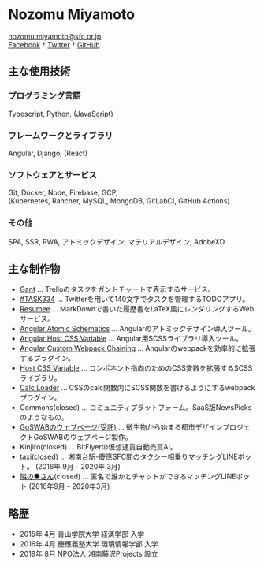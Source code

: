 # Nozomu Miyamoto
nozomu.miyamoto@sfc.or.jp  
[Facebook](https://www.facebook.com/miyamoto.nozomu/) † [Twitter](https://twitter.com/NozomuMiyamoto) † [GitHub](https://github.com/nontangent)  

## 主な使用技術
### プログラミング言語
Typescript, Python, (JavaScript)

### フレームワークとライブラリ
Angular, Django, (React)

### ソフトウェアとサービス
Git, Docker, Node, Firebase, GCP,  
(Kubernetes, Rancher, MySQL, MongoDB, GitLabCI, GitHub Actions)

### その他
SPA, SSR, PWA, アトミックデザイン, マテリアルデザイン, AdobeXD

## 主な制作物
- [Gant](https://ganttrello.com) … Trelloのタスクをガントチャートで表示するサービス。
- [#TASK334](https://task334.app) … Twitterを用いて140文字でタスクを管理するTODOアプリ。
- [Resumee](https://resumee.work) … MarkDownで書いた履歴書をLaTeX風にレンダリングするWebサービス。
- [Angular Atomic Schematics](https://www.npmjs.com/package/angular-atomic-schematics) … Angularのアトミックデザイン導入ツール。
- [Angular Host CSS Variable](https://www.npmjs.com/package/angular-host-css-variable) … Angular用SCSSライブラリ導入ツール。
- [Angular Custom Webpack Chaining](https://www.npmjs.com/package/angular-custom-webpack-chaining) … Angularのwebpackを効率的に拡張するプラグイン。
- [Host CSS Variable](https://www.npmjs.com/package/host-css-variable) … コンポネント指向のためのCSS変数を拡張するSCSSライブラリ。
- [Calc Loader](https://www.npmjs.com/package/calc-loader) … CSSのcalc関数内にSCSS関数を書けるようにするwebpackプラグイン。
- Commons(closed) … コミュニティプラットフォーム。SaaS版NewsPicksのようなもの。
- [GoSWABのウェブページ(受託)](https://dev-goswab.netlify.app/) … 微生物から始まる都市デザインプロジェクトGoSWABのウェブページ製作。
- Kinjiro(closed) … BitFlyerの仮想通貨自動売買AI。
- [taxi](https://twitter.com/taxi2sfc)(closed) … 湘南台駅-慶應SFC間のタクシー相乗りマッチングLINEボット。 (2016年 9月 - 2020年 3月)
- [隣の●さん](https://nontangent.github.io/kuromarusan/)(closed) … 匿名で誰かとチャットができるマッチングLINEボット (2016年9月 - 2020年3月)

## 略歴
- 2015年 4月 青山学院大学 経済学部 入学
- 2016年 4月 慶應義塾大学 環境情報学部 入学
- 2019年 8月 NPO法人 湘南藤沢Projects 設立